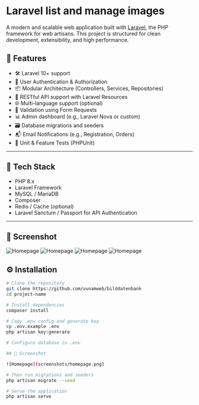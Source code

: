 # Laravel list and manage images

A modern and scalable web application built with [Laravel](https://laravel.com/), the PHP framework for web artisans. This project is structured for clean development, extensibility, and high performance.

## 🚀 Features

- 🛠️ Laravel 10+ support
- 🔐 User Authentication & Authorization
- 📦 Modular Architecture (Controllers, Services, Repositories)
- 📃 RESTful API support with Laravel Resources
- 🌐 Multi-language support (optional)
- 🧾 Validation using Form Requests
- 📊 Admin dashboard (e.g., Laravel Nova or custom)
- 🗃️ Database migrations and seeders
- 📬 Email Notifications (e.g., Registration, Orders)
- 🧪 Unit & Feature Tests (PHPUnit)

---

## 🧱 Tech Stack

- PHP 8.x
- Laravel Framework
- MySQL / MariaDB
- Composer
- Redis / Cache (optional)
- Laravel Sanctum / Passport for API Authentication

---

## 📸 Screenshot

![Homepage](screenshots/homepage.png)
![Homepage](screenshots/homepage.png)
![Homepage](screenshots/homepage.png)
![Homepage](screenshots/homepage.png)




## ⚙️ Installation

```bash
# Clone the repository
git clone https://github.com/vunamweb/bilddatenbank
cd project-name

# Install dependencies
composer install

# Copy .env config and generate key
cp .env.example .env
php artisan key:generate

# Configure database in .env

## 📸 Screenshot

![Homepage](screenshots/homepage.png)

# Then run migrations and seeders
php artisan migrate --seed

# Serve the application
php artisan serve

